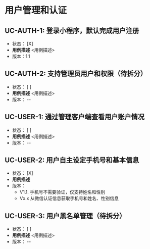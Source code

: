 # 用户管理和认证

## UC-AUTH-1: 登录小程序，默认完成用户注册

* 状态： [X]
* **用例描述**
<用例描述>
* 版本：1.1


## UC-AUTH-2: 支持管理员用户和权限（待拆分）

* 状态： [ ]
* **用例描述**
<用例描述>
* 版本： -- 

## UC-USER-1: 通过管理客户端查看用户账户情况

* 状态： [ ]
* **用例描述**
<用例描述>
* 版本： -- 


## UC-USER-2: 用户自主设定手机号和基本信息

* 状态： [X]
* **用例描述**
* 版本：
  * V1.1. 手机号不需要验证，仅支持姓名和性别
  * Vx.x  从微信认证信息获取手机号和姓名、性别信息  



## UC-USER-3: 用户黑名单管理（待拆分）

* 状态： [ ]
* **用例描述**
<用例描述>
* 版本： -- 
